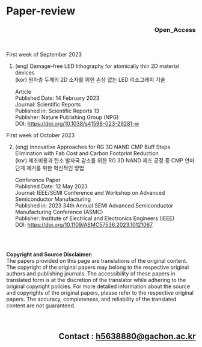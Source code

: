 # Paper-review

<div align="right">
  
### Open_Access

</div>

</br>

First week of September 2023

1. (eng) Damage-free LED lithography for atomically thin 2D material devices  
   (kor) 원자층 두께의 2D 소자를 위한 손상 없는 LED 리소그래피 기술

   Article  
   Published Date: 14 February 2023  
   Journal: Scientific Reports  
   Published in: Scientific Reports 13  
   Publisher: Nature Publishing Group (NPG)  
   DOI: https://doi.org/10.1038/s41598-023-29281-w   

First week of October 2023

2. (eng) Innovative Approaches for RG 3D NAND CMP Buff Steps Elimination with Fab Cost and Carbon Footprint Reduction  
   (kor) 제조비용과 탄소 발자국 감소를 위한 RG 3D NAND 제조 공정 중 CMP 연마 단계 제거를 위한 혁신적인 방법

   Conference Paper  
   Published Date: 12 May 2023  
   Journal: IEEE/SEMI Conference and Workshop on Advanced Semiconductor Manufacturing  
   Published in: 2023 34th Annual SEMI Advanced Semiconductor Manufacturing Conference (ASMC)  
   Publisher: Institute of Electrical and Electronics Engineers (IEEE)  
   DOI: https://doi.org/10.1109/ASMC57536.2023.10121067
   
</br>
</br>

**Copyright and Source Disclaimer:**  
The papers provided on this page are translations of the original content. The copyright of the original papers may belong to the respective original authors and publishing journals. The accessibility of these papers in translated form is at the discretion of the translator while adhering to the original copyright policies. For more detailed information about the source and copyrights of the original papers, please refer to the respective original papers. The accuracy, completeness, and reliability of the translated content are not guaranteed.  

</br>

<div align="right">
  
## Contact : h5638880@gachon.ac.kr

</div>

